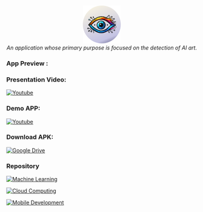 <div align="center">
  <img src="https://github.com/ARTIFACT-CAPSTONE/.github/blob/main/Frame%204.png" width="100" height="100"><br>
  <i>An application whose primary purpose is focused on the detection of AI art.</i>
</div>



### App Preview :
<a href="https://www.figma.com/design/68OSWBgJmEXsd1bGCNkgGI/ArtiFact---Capstone-Project?node-id=87-3&t=Q8jg67edNKqLZIkQ-1 " target="_blank">
</a>


### Presentation Video: 
[![Youtube](https://img.shields.io/badge/Youtube-FF0000?style=for-the-badge&logo=youtube&logoColor=white)](https://youtu.be/rhisaxSWXDY)

### Demo APP:
[![Youtube](https://img.shields.io/badge/Youtube-FF0000?style=for-the-badge&logo=youtube&logoColor=white)](https://youtu.be/ICXoUYFY_aA)


### Download APK:
[![Google Drive](https://img.shields.io/badge/Google%20Drive-4285F4?style=for-the-badge&logo=google-drive&logoColor=white)](https://drive.google.com/file/d/1JLZLdZsxAHXApsnWl_J1AkrisbCqtiSO/view?usp=sharing)


### Repository

[![Machine Learning](https://img.shields.io/badge/Machine%20learning-121013?style=for-the-badge&logo=github&logoColor=white)](https://github.com/ARTIFACT-CAPSTONE/ML)

[![Cloud Computing](https://img.shields.io/badge/Cloud%20Computing-121013?style=for-the-badge&logo=github&logoColor=white)](https://github.com/ARTIFACT-CAPSTONE/CC)

[![Mobile Development](https://img.shields.io/badge/Mobile%20Development-121013?style=for-the-badge&logo=github&logoColor=white)](https://github.com/ARTIFACT-CAPSTONE/MD)
